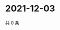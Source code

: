 # 2021-12-03

共 0 条

<!-- BEGIN WEIBO -->
<!-- 最后更新时间 Fri Dec 03 2021 21:18:49 GMT+0800 (China Standard Time) -->

<!-- END WEIBO -->
